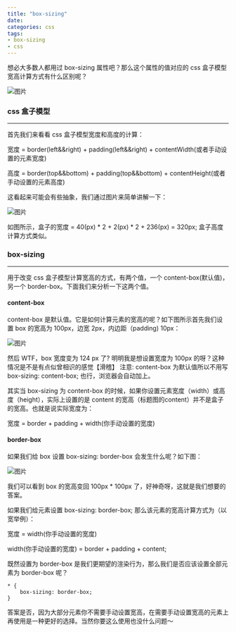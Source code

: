 ```yaml
---
title: "box-sizing"
date: 
categories: css
tags: 
- box-sizing
- css
---
```


想必大多数人都用过 box-sizing 属性吧？那么这个属性的值对应的 css 盒子模型宽高计算方式有什么区别呢？

<!-- more -->

![图片](https://ws1.sinaimg.cn/large/006tKfTcgy1focoji9wr3j30jg0b4dg8.jpg)



### css 盒子模型

------

首先我们来看看 css 盒子模型宽度和高度的计算：

宽度 = border(left&&right) + padding(left&&right) + contentWidth(或者手动设置的元素宽度)

高度 = border(top&&bottom) + padding(top&&bottom) + contentHeight(或者手动设置的元素高度)

这看起来可能会有些抽象，我们通过图片来简单讲解一下：

![图片](https://ws1.sinaimg.cn/large/006tKfTcgy1focqh7xvvhj30to0g6aal.jpg)

如图所示，盒子的宽度 = 40(px) * 2 + 2(px) * 2 + 236(px) = 320px; 盒子高度计算方式类似。



### box-sizing

------

用于改变 css 盒子模型计算宽高的方式，有两个值，一个 content-box(默认值)，另一个 border-box。下面我们来分析一下这两个值。

#### content-box

content-box 是默认值。它是如何计算元素的宽高的呢？如下图所示首先我们设置 box 的宽高为 100px，边宽 2px，内边距（padding) 10px：

![图片](https://ws1.sinaimg.cn/large/006tKfTcgy1focs9nwrtsj31100kaq5y.jpg)

然后 WTF，box 宽度变为 124 px 了? 明明我是想设置宽度为 100px 的呀？这种情况是不是有点似曾相识的感觉【滑稽】
注意: content-box 为默认值所以不用写 box-sizing: content-box; 也行，浏览器会自动加上。

其实当 box-sizing 为 content-box 的时候，如果你设置元素宽度（width）或高度（height），实际上设置的是 content 的宽高（标题图的content）并不是盒子的宽高。也就是说实际宽度为：

宽度 = border + padding + width(你手动设置的宽度)

#### border-box

如果我们给 box 设置 box-sizing: border-box 会发生什么呢？如下图：

![图片](https://ws3.sinaimg.cn/large/006tKfTcgy1focsihytiwj310u0ku41q.jpg)

我们可以看到 box 的宽高变回 100px * 100px 了，好神奇呀，这就是我们想要的答案。

如果我们给元素设置 box-sizing: border-box; 那么该元素的宽高计算方式为（以宽举例）：

宽度 = width(你手动设置的宽度)

width(你手动设置的宽度) =  border + padding + content;



既然设置为 border-box 是我们更期望的渲染行为，那么我们是否应该设置全部元素为 border-box 呢？

```
* {
    box-sizing: border-box;
}
```

答案是否，因为大部分元素你不需要手动设置宽高，在需要手动设置宽高的元素上再使用是一种更好的选择。当然你要这么使用也没什么问题～







